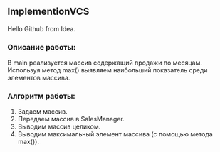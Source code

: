## ImplementionVCS
Hello Github from Idea.

### Описание работы:

В main реализуется массив содержащий продажи по месяцам.<br>
Используя метод max() выявляем наибольший показатель среди элементов массива.


### Алгоритм работы:
1. Задаем массив.
1. Передаем массив в SalesManager.
1. Выводим массив целиком.
1. Выводим максимальный элемент массива (с помощью метода max()).
